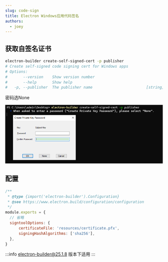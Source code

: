 ```yaml
---
slug: code-sign
title: Electron Windows应用代码签名
authors:
  - joey
---
```


## 获取自签名证书

```sh
electron-builder create-self-signed-cert -p publisher
# Create self-signed code signing cert for Windows apps
# Options:
#       --version    Show version number                                 [boolean]
#       --help       Show help                                           [boolean]
#   -p, --publisher  The publisher name                        [string] [required]
```

密码选None

![code-sign-pass](img/code-sign-pass.png)

## 配置

```js
/**
 * @type {import('electron-builder').Configuration}
 * @see https://www.electron.build/configuration/configuration
 */
module.exports = {
  // 省略
  signtoolOptions: {
      certificateFile: 'resources/certificate.pfx',
      signingHashAlgorithms: ['sha256'],
  },
}
```

:::info
electron-builder@25.1.8 版本下适用
:::